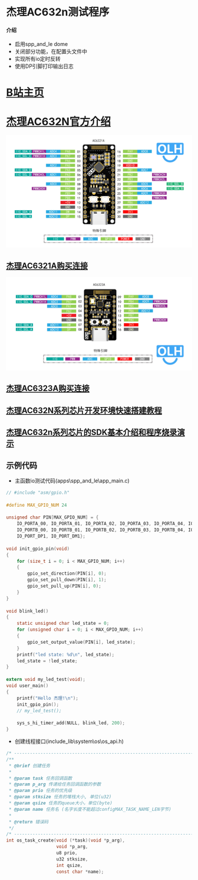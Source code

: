 # 杰理AC632n测试程序

#### 介绍
- 启用spp_and_le dome
- 关闭部分功能，在配置头文件中
- 实现所有io定时反转
- 使用DP引脚打印输出日志






# [B站主页](https://space.bilibili.com/3546810423445874?spm_id_from=333.1387.fans.user_card.click)
# [杰理AC632N官方介绍](https://doc.zh-jieli.com/vue/#/docs/ac63)

![输入图片说明](image/AC6321.png)
## [杰理AC6321A购买连接](https://item.taobao.com/item.htm?ft=t&id=844438677259)

![输入图片说明](image/AC6323.png)
## [杰理AC6323A购买连接](https://item.taobao.com/item.htm?ft=t&id=844641938402)

## [杰理AC632N系列芯片开发环境快速搭建教程](https://www.bilibili.com/video/BV1LmqrYkEZo/?share_source=copy_web&vd_source=e72126e3b43c199d53df27684cb64c62)

## [杰理AC632n系列芯片的SDK基本介绍和程序烧录演示](https://www.bilibili.com/video/BV183XwYZELM/?share_source=copy_web&vd_source=e72126e3b43c199d53df27684cb64c62)





## 示例代码
 
  - 主函数io测试代码(apps\spp_and_le\app_main.c)
``` C
// #include "asm/gpio.h"

#define MAX_GPIO_NUM 24

unsigned char PIN[MAX_GPIO_NUM] = {
    IO_PORTA_00, IO_PORTA_01, IO_PORTA_02, IO_PORTA_03, IO_PORTA_04, IO_PORTA_05, IO_PORTA_06, IO_PORTA_07, IO_PORTA_08, IO_PORTA_09,
    IO_PORTB_00, IO_PORTB_01, IO_PORTB_02, IO_PORTB_03, IO_PORTB_04, IO_PORTB_05, IO_PORTB_06, IO_PORTB_07, IO_PORTB_08, IO_PORTB_09,
    IO_PORT_DP1, IO_PORT_DM1};

void init_gpio_pin(void)
{
    for (size_t i = 0; i < MAX_GPIO_NUM; i++)
    {
        gpio_set_direction(PIN[i], 0);
        gpio_set_pull_down(PIN[i], 1);
        gpio_set_pull_up(PIN[i], 0);
    }
}

void blink_led()
{
    static unsigned char led_state = 0;
    for (unsigned char i = 0; i < MAX_GPIO_NUM; i++)
    {
        gpio_set_output_value(PIN[i], led_state);
    }
    printf("led state: %d\n", led_state);
    led_state = !led_state;
}

extern void my_led_test(void);
void user_main()
{
    printf("Hello 杰理!\n");
    init_gpio_pin();
    // my_led_test();

    sys_s_hi_timer_add(NULL, blink_led, 200);
}
```




- 创建线程接口(include_lib\system\os\os_api.h)
``` C
/* --------------------------------------------------------------------------*/
/**
 * @brief 创建任务
 *
 * @param task 任务回调函数
 * @param p_arg 传递给任务回调函数的参数
 * @param prio 任务的优先级
 * @param stksize 任务的堆栈大小, 单位(u32)
 * @param qsize 任务的queue大小，单位(byte)
 * @param name 任务名 (名字长度不能超过configMAX_TASK_NAME_LEN字节)
 *
 * @return 错误码
 */
/* ----------------------------------------------------------------------------*/
int os_task_create(void (*task)(void *p_arg),
                   void *p_arg,
                   u8 prio,
                   u32 stksize,
                   int qsize,
                   const char *name);
```



